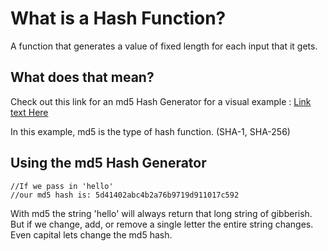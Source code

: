 # What is a Hash Function?
A function that generates a value of fixed length for each input that it gets.
## What does that mean?
Check out this link for an md5 Hash Generator for a visual example : [Link text Here](http://www.miraclesalad.com/webtools/md5.php)

In this example, md5 is the type of hash function. (SHA-1, SHA-256)

## Using the md5 Hash Generator
```
//If we pass in 'hello'
//our md5 hash is: 5d41402abc4b2a76b9719d911017c592
```
With md5 the string 'hello' will always return that long string of gibberish. But if we change, add, or remove a single letter the entire string changes.<br>
Even capital lets change the md5 hash.
